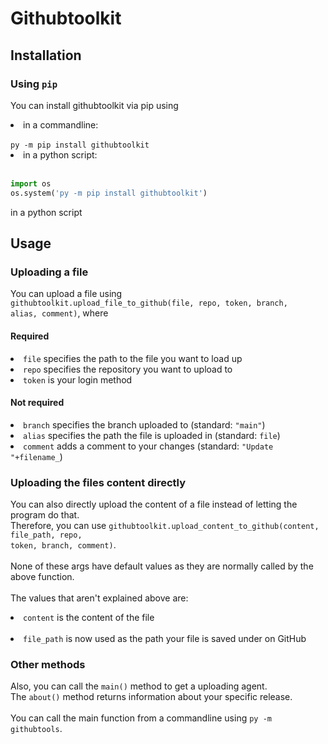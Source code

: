 # Githubtoolkit
## Installation
### Using <code>pip</code>
You can install githubtoolkit via pip using
<li>in a commandline:</li><br/>
<code>py -m pip install githubtoolkit</code><br/>
<li>in a python script:</li><br/>

```python
import os
os.system('py -m pip install githubtoolkit')
```
in a python script

## Usage
### Uploading a file
You can upload a file using<br/>
<code>githubtoolkit.upload_file_to_github(file, repo, token, branch, alias, comment)</code>, where<br/>
#### Required
<li><code>file</code> specifies the path to the file you want to load up</li>
<li><code>repo</code> specifies the repository you want to upload to</li>
<li><code>token</code> is your login method</li>

#### Not required
<li><code>branch</code> specifies the branch uploaded to (standard: <code>"main"</code>)</li>
<li><code>alias</code> specifies the path the file is uploaded in (standard: <code>file</code>)</li>
<li><code>comment</code> adds a comment to your changes (standard: <code>"Update "+filename_</code>)</li>

### Uploading the files content directly
You can also directly upload the content of a file instead of letting the program do that.<br/>
Therefore, you can use <code>githubtoolkit.upload_content_to_github(content, file_path, repo, token, branch, comment)</code>.<br/><br/>
None of these args have default values as they are normally called by the above function.<br/><br/>
The values that aren't explained above are:<br/>
<li><code>content</code> is the content of the file</li><br/>
<li><code>file_path</code> is now used as the path your file is saved under on GitHub</li>

### Other methods
Also, you can call the <code>main()</code> method to get a uploading agent.<br/>
The <code>about()</code> method returns information about your specific release.<br/><br/>
You can call the main function from a commandline using <code>py -m githubtools</code>.